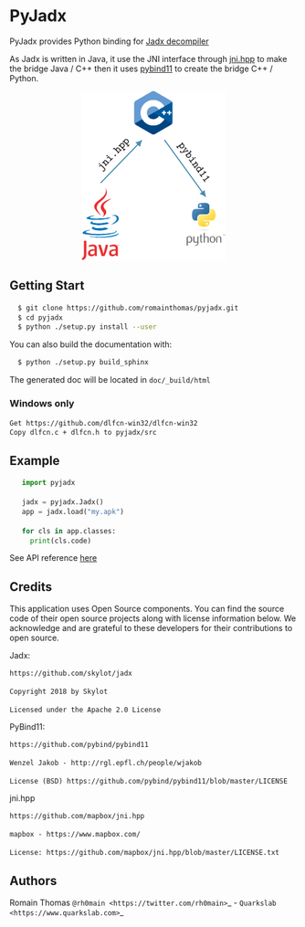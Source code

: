 # PyJadx

PyJadx provides Python binding for [Jadx decompiler](https://github.com/skylot/jadx)

As Jadx is written in Java, it use the JNI interface through [jni.hpp](https://github.com/mapbox/jni.hpp) to make the bridge Java / C++ then it uses [pybind11](https://github.com/pybind/pybind11)
to create the bridge C++ / Python.


<p align="center" >
<img width="50%" src=".github/archi.png"/><br />
</p>


## Getting Start

```bash
  $ git clone https://github.com/romainthomas/pyjadx.git
  $ cd pyjadx
  $ python ./setup.py install --user
```

You can also build the documentation with:

```bash
  $ python ./setup.py build_sphinx
```

The generated doc will be located in ``doc/_build/html``

### Windows only
```
Get https://github.com/dlfcn-win32/dlfcn-win32 
Copy dlfcn.c + dlfcn.h to pyjadx/src
```

## Example

```python
   import pyjadx

   jadx = pyjadx.Jadx()
   app = jadx.load("my.apk")

   for cls in app.classes:
     print(cls.code)
```

See API reference [here](http://pyjadx.romainthomas.fr)

## Credits

This application uses Open Source components. You can find the source code of their open source projects along with license information below.
We acknowledge and are grateful to these developers for their contributions to open source.

Jadx:

```
https://github.com/skylot/jadx

Copyright 2018 by Skylot

Licensed under the Apache 2.0 License
```


PyBind11:

```
https://github.com/pybind/pybind11

Wenzel Jakob - http://rgl.epfl.ch/people/wjakob

License (BSD) https://github.com/pybind/pybind11/blob/master/LICENSE
```

jni.hpp

```
https://github.com/mapbox/jni.hpp

mapbox - https://www.mapbox.com/

License: https://github.com/mapbox/jni.hpp/blob/master/LICENSE.txt
```

## Authors

Romain Thomas `@rh0main <https://twitter.com/rh0main>`_ - `Quarkslab <https://www.quarkslab.com>`_

